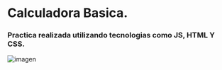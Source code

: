 # Calculadora Basica.
### Practica realizada utilizando tecnologias como JS, HTML Y CSS.
![imagen](https://github.com/RomeroT76/web-matematicas/assets/129805853/b3e960b7-64b3-4277-9608-2a60ce5b05dc)
